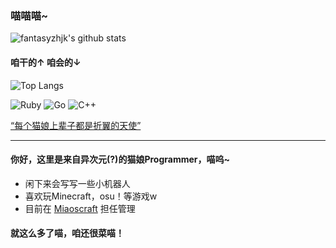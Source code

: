 ### 喵喵喵~

![fantasyzhjk's github stats](https://github-readme-stats.vercel.app/api?username=fantasyzhjk&show_icons=true&count_private=true&bg_color=30,e96443,904e95&title_color=fff&text_color=fff&icon_color=fff)

#### 咱干的↑ 咱会的↓

![Top Langs](https://github-readme-stats.vercel.app/api/top-langs/?username=fantasyzhjk&layout=compact&bg_color=30,e96443,904e95&title_color=fff&text_color=fff&hide=html)

![Ruby](https://img.shields.io/badge/-Ruby-CC342D?style=flat-square&logo=Ruby&labelColor=CC342D&logoColor=fff)
![Go](https://img.shields.io/badge/-Go-00ADD8?style=flat-square&logo=Go&labelColor=00ADD8&logoColor=fff)
![C++](https://img.shields.io/badge/-C++-888?style=flat-square)

[“每个猫娘上辈子都是折翼的天使”](https://fantasyzhjk.top)

----

#### 你好，这里是来自异次元(?)的猫娘Programmer，喵呜~

- 闲下来会写写一些小机器人
- 喜欢玩Minecraft，osu！等游戏w
- 目前在 [Miaoscraft](https://miaoscraft.cn/) 担任管理

#### 就这么多了喵，咱还很菜喵！
